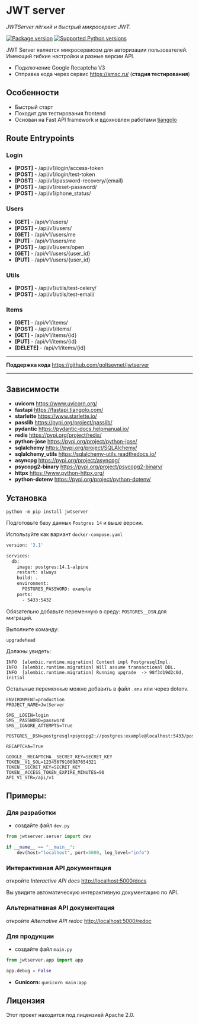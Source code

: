# JWT server

_JWTServer лёгкий и быстрый микросервис JWT._

[![Package version](https://img.shields.io/pypi/v/jwtserver?color=%2334D058&label=pypi%20package)](https://pypi.org/project/jwtserver)
[![Supported Python versions](https://img.shields.io/pypi/pyversions/jwtserver.svg?color=%2334D058)](https://pypi.org/project/jwtserver)

JWT Server является микросервисом для авторизации пользователей. Имеющий гибкие настройки и разные версии API.

* Подключение Google Recaptcha V3
* Отправка кода через сервис <a href="https://smsc.ru/" target="_blank">https://smsc.ru/</a> (**стадия тестирования**)

## Особенности

* Быстрый старт
* Походит для тестирования frontend
* Основан на Fast API framework и вдохновлен работами <a href="https://github.com/tiangolo" target="_blank">tiangolo</a>

## Route Entrypoints

### Login
* **[POST]** - /api/v1/login/access-token
* **[POST]** - /api/v1/login/test-token
* **[POST]** - /api/v1/password-recovery/{email}
* **[POST]** - /api/v1/reset-password/
* **[POST]** - /api/v1/phone_status/

### Users
* **[GET]** - /api/v1/users/
* **[POST]** - /api/v1/users/
* **[GET]** - /api/v1/users/me
* **[PUT]** - /api/v1/users/me
* **[POST]** - /api/v1/users/open
* **[GET]** - /api/v1/users/{user_id}
* **[PUT]** - /api/v1/users/{user_id}

### Utils
* **[POST]** - /api/v1/utils/test-celery/
* **[POST]** - /api/v1/utils/test-email/

### Items
* **[GET]** - /api/v1/items/
* **[POST]** - /api/v1/items/
* **[GET]** - /api/v1/items/{id}
* **[PUT]** - /api/v1/items/{id}
* **[DELETE]** - /api/v1/items/{id}

---

**Поддержка кода** <a href="https://github.com/goltsevnet/jwtserver" target="_blank">https://github.com/goltsevnet/jwtserver</a>

---

## Зависимости

* **uvicorn** <a href="https://www.uvicorn.org/" target="_blank" class="external-link">https://www.uvicorn.org/</a>
* **fastapi** <a href="https://fastapi.tiangolo.com/" target="_blank" class="external-link">https://fastapi.tiangolo.com/</a>
* **starlette** <a href="https://www.starlette.io/" target="_blank" class="external-link">https://www.starlette.io/</a>
* **passlib** <a href="https://pypi.org/project/passlib/" target="_blank" class="external-link">https://pypi.org/project/passlib/</a>
* **pydantic** <a href="https://pydantic-docs.helpmanual.io/" target="_blank" class="external-link">https://pydantic-docs.helpmanual.io/</a>
* **redis** <a href="https://pypi.org/project/redis/" target="_blank" class="external-link">https://pypi.org/project/redis/</a>
* **python-jose** <a href="https://pypi.org/project/python-jose/" target="_blank" class="external-link">https://pypi.org/project/python-jose/</a>
* **sqlalchemy** <a href="https://pypi.org/project/SQLAlchemy/" target="_blank" class="external-link">https://pypi.org/project/SQLAlchemy/</a>
* **sqlalchemy_utils** <a href="https://sqlalchemy-utils.readthedocs.io/" target="_blank" class="external-link">https://sqlalchemy-utils.readthedocs.io/</a>
* **asyncpg** <a href="https://pypi.org/project/asyncpg/" target="_blank" class="external-link">https://pypi.org/project/asyncpg/</a>
* **psycopg2-binary** <a href="https://pypi.org/project/psycopg2-binary/" target="_blank" class="external-link">https://pypi.org/project/psycopg2-binary/</a>
* **httpx** <a href="https://www.python-httpx.org/" target="_blank" class="external-link">https://www.python-httpx.org/</a>
* **python-dotenv** <a href="https://pypi.org/project/python-dotenv/" target="_blank" class="external-link">https://pypi.org/project/python-dotenv/</a>

## Установка

```shell
python -m pip install jwtserver 
```

Подготовьте базу данных `Postgres 14` и выше версии.

Используйте как вариант `docker-compose.yaml`
```dockerfile
version: '3.1'

services:
  db:
    image: postgres:14.1-alpine
    restart: always
    build: .
    environment:
      POSTGRES_PASSWORD: example
    ports:
      - 5433:5432
```

Обязательно добавьте переменную в среду: `POSTGRES__DSN` для миграций.

Выполните команду:
```shell
upgradehead
```

Должны увидеть:
```shell
INFO  [alembic.runtime.migration] Context impl PostgresqlImpl.
INFO  [alembic.runtime.migration] Will assume transactional DDL.
INFO  [alembic.runtime.migration] Running upgrade  -> 98f3d19d2c0d, initial
```

Остальные переменные можно добавить в файл `.env` или через dotenv.

```dotenv
ENVIRONMENT=production
PROJECT_NAME=JwtServer

SMS__LOGIN=login
SMS__PASSWORD=password
SMS__IGNORE_ATTEMPTS=True

POSTGRES__DSN=postgresql+psycopg2://postgres:example@localhost:5433/postgres

RECAPTCHA=True

GOOGLE__RECAPTCHA__SECRET_KEY=SECRET_KEY
TOKEN__V1_SOL=12345679100987654321
TOKEN__SECRET_KEY=SECRET_KEY
TOKEN__ACCESS_TOKEN_EXPIRE_MINUTES=90
API_V1_STR=/api/v1
```

## Примеры:

### Для разработки

* создайте файл `dev.py`

```python
from jwtserver.server import dev

if __name__ == "__main__":
    dev(host="localhost", port=5000, log_level="info")
```


### Интерактивная API документация

откройте _Interactive API docs_ <a href="http://localhost:5000/docs" target="_blank" class="external-link">http://localhost:5000/docs</a>

Вы увидите автоматическую интерактивную документацию по API.

### Альтернативная API документация

откройте _Alternative  API redoc_ <a href="http://localhost:5000/redoc" target="_blank" class="external-link">http://localhost:5000/redoc</a>

### Для продукции

* создайте файл `main.py`

```python
from jwtserver.app import app

app.debug = False
```

* **Gunicorn:** `gunicorn main:app`

## Лицензия
Этот проект находится под лицензией Apache 2.0.
